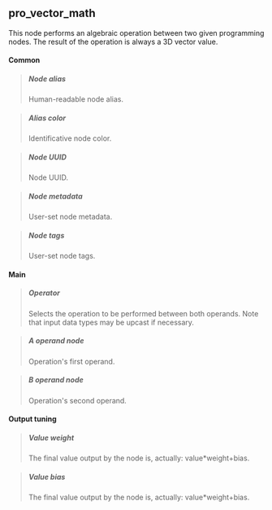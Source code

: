 ## **pro_vector_math**

This node performs an algebraic operation between two given programming nodes. The result of the operation is always a 3D vector value.
#### Common

> ##### Node alias
> Human-readable node alias.

> ##### Alias color
> Identificative node color.

> ##### Node UUID
> Node UUID.

> ##### Node metadata
> User-set node metadata.

> ##### Node tags
> User-set node tags.

#### Main

> ##### Operator
> Selects the operation to be performed between both operands. Note that input data types may be upcast if necessary.

> ##### A operand node
> Operation's first operand.

> ##### B operand node
> Operation's second operand.

#### Output tuning

> ##### Value weight
> The final value output by the node is, actually: value*weight+bias.

> ##### Value bias
> The final value output by the node is, actually: value*weight+bias.

